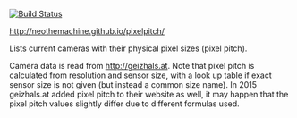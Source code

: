 [![Build Status](https://travis-ci.org/neothemachine/pixelpitch.svg?branch=master)](https://travis-ci.org/neothemachine/pixelpitch)

http://neothemachine.github.io/pixelpitch/

Lists current cameras with their physical pixel sizes (pixel pitch).

Camera data is read from http://geizhals.at. Note that pixel pitch is calculated from resolution and sensor size, with a look up table if exact sensor size is not given (but instead a common size name). In 2015 geizhals.at added pixel pitch to their website as well, it may happen that the pixel pitch values slightly differ due to different formulas used.
